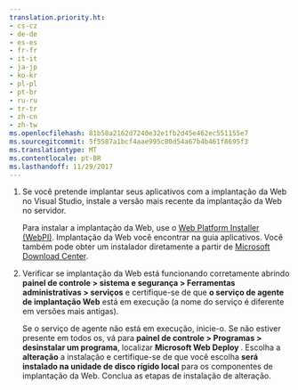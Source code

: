 ```yaml
---
translation.priority.ht:
- cs-cz
- de-de
- es-es
- fr-fr
- it-it
- ja-jp
- ko-kr
- pl-pl
- pt-br
- ru-ru
- tr-tr
- zh-cn
- zh-tw
ms.openlocfilehash: 81b58a2162d7240e32e1fb2d45e462ec551155e7
ms.sourcegitcommit: 5f5587a1bcf4aae995c80d54a67b4b461f8695f3
ms.translationtype: MT
ms.contentlocale: pt-BR
ms.lasthandoff: 11/29/2017
---
```

1. Se você pretende implantar seus aplicativos com a implantação da Web no Visual Studio, instale a versão mais recente da implantação da Web no servidor.

    Para instalar a implantação da Web, use o [Web Platform Installer (WebPI)](https://www.microsoft.com/web/downloads/platform.aspx). Implantação da Web você encontrar na guia aplicativos. Você também pode obter um instalador diretamente a partir de [Microsoft Download Center](https://www.microsoft.com/search/result.aspx?q=webdeploy&form=dlc). 

2. Verificar se implantação da Web está funcionando corretamente abrindo **painel de controle > sistema e segurança > Ferramentas administrativas > serviços** e certifique-se de que **o serviço de agente de implantação Web** está em execução (a nome do serviço é diferente em versões mais antigas).

    Se o serviço de agente não está em execução, inicie-o. Se não estiver presente em todos os, vá para **painel de controle > Programas > desinstalar um programa**, localizar **Microsoft Web Deploy <version>** . Escolha a **alteração** a instalação e certifique-se de que você escolha **será instalado na unidade de disco rígido local** para os componentes de implantação da Web. Conclua as etapas de instalação de alteração.